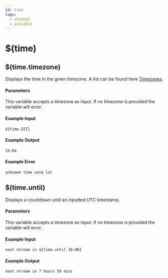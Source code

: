 ```yaml
---
id: time
tags:
  - chatbot
  - variable
---
```


# $(time)

## $(time.timezone)

Displays the time in the given timezone. A list can be found here [Timezones]([url](https://nodatime.org/TimeZones)).

#### Parameters

This variable accepts a timezone as input. If no timezone is provided the variable will error.

#### Example Input

```
${time.CET}
```

#### Example Output

```
15:04
```

#### Example Error

```
unknown time zone lol 
```

## $(time.until)

Displays a countdown until an inputted UTC timestamp.

#### Parameters

This variable accepts a timezone as input. If no timezone is provided the variable will error.

#### Example Input

```
next stream in ${time.until 19:00}
```

#### Example Output

```
next stream in 7 hours 59 mins
```
